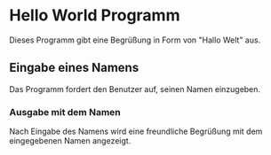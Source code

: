 # Hello World Programm
Dieses Programm gibt eine Begrüßung in Form von "Hallo Welt" aus.

## Eingabe eines Namens
Das Programm fordert den Benutzer auf, seinen Namen einzugeben.

### Ausgabe mit dem Namen
Nach Eingabe des Namens wird eine freundliche Begrüßung mit dem eingegebenen Namen angezeigt.
